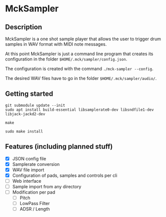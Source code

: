 # MckSampler

## Description

MckSampler is a one shot sample player that allows the user to trigger drum samples in WAV format with MIDI note messages.

At this point MckSampler is just a command line program that creates its configuration in the folder ```$HOME/.mck/sampler/config.json```.

The configuration is created with the command ```./mck-sampler --config```.

The desired WAV files have to go in the folder ```$HOME/.mck/sampler/audio/```.

## Getting started

```
git submodule update --init
sudo apt install build-essential libsamplerate0-dev libsndfile1-dev libjack-jackd2-dev

make

sudo make install
```

## Features (including planned stuff)

- [x] JSON config file
- [x] Samplerate conversion
- [x] WAV file import
- [x] Configuration of pads, samples and controls per cli
- [ ] Web interface
- [ ] Sample import from any directory
- [ ] Modification per pad
  - [ ] Pitch
  - [ ] LowPass Filter
  - [ ] ADSR / Length
